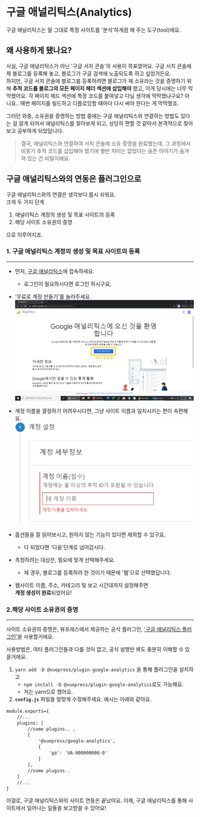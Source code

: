 # 구글 애널리틱스(Analytics)
구글 애널리틱스는 말 그대로 특정 사이트를 '분석'하게끔 해 주는 도구(tool)에요. 

## 왜 사용하게 됐나요?
사실, 구글 애널리틱스가 아닌 '구글 서치 콘솔'의 사용이 목표였어요. 구글 서치 콘솔에 제 블로그를 등록해 놓고, 블로그가 구글 검색에 노출되도록 하고 싶었거든요.  
하지만, 구글 서치 콘솔에 블로그를 등록하려면 블로그가 제 소유라는 것을 증명하기 위해 **추적 코드를 블로그의 모든 페이지 헤더 섹션에 삽입해야** 했고, 이게 당시에는 너무 막막했어요. 각 페이지 헤드 섹션에 특정 코드를 붙여넣고 다닐 생각에 막막했냐구요? 아니요.. 매번 페이지를 빌드하고 디플로잉할 때마다 다시 써야 한다는 게 막막했죠.  

그러던 와중, 소유권을 증명하는 방법 중에는 구글 애널리틱스와 연결하는 방법도 있다는 걸 알게 되어서 애널리틱스를 찾아보게 되고, 상당히 편할 것 같아서 본격적으로 찾아보고 공부하게 되었답니다. 
> 결국, 애널리틱스와 연결하여 서치 콘솔에 소유 증명을 완료했는데, 그 과정에서 비동기 추적 코드를 삽입해야 했기에 별반 차이는 없었다는 슬픈 이야기가 숨겨져 있는 건 비밀이에요.

## 구글 애널리틱스와의 연동은 플러그인으로
구글 애널리틱스와의 연결은 생각보다 몹시 쉬워요.  
크게 두 가지 단계

1. 애널리틱스 계정의 생성 및 목표 사이트의 등록
1. 해당 사이트 소유권의 증명

으로 이루어지죠.

### 1. 구글 애널리틱스 계정의 생성 및 목표 사이트의 등록
***
- 먼저, [구글 애널리틱스](https://analytics.google.com/)에 접속하세요.
    - 로그인이 필요하시다면 로그인 하시구요,
- '무료로 계정 만들기'를 눌러주세요.
![무료로 계정 만들기](./ga_001.png)  

- 계정 이름을 결정하기 어려우시다면, 그냥 사이트 이름과 일치시키는 편이 속편해요.
![계정 이름](./ga_002.png)

- 옵션들을 잘 읽어보시고, 원하지 않는 기능이 있다면 제외할 수 있구요,
    - 다 되었다면 '다음'단계로 넘어갑시다.
- 측정하려는 대상은, 필요에 맞게 선택해주세요.
    - 제 경우, 블로그를 등록하려 한 것이기 때문에 '웹'으로 선택했답니다.
- 웹사이트 이름, 주소, 카테고리 및 보고 시간대까지 설정해주면  
**계정 생성이 완료**되었어요!

### 2.해당 사이트 소유권의 증명
***
사이트 소유권의 증명은, 뷰프레스에서 제공하는 공식 플러그인, ['구글 애널리틱스 플러그인'](https://vuepress.vuejs.org/plugin/official/plugin-google-analytics.html)을 사용할거에요.

사용방법은, 여타 플러그인들과 다를 것이 없고, 공식 설명만 봐도 충분히 이해할 수 있을거에요.

1. `yarn add -D @vuepress/plugin-google-analytics` 을 통해 플러그인을 설치하고
    - `npm install -D @vuepress/plugin-google-analytics`로도 가능해요.
    - 저는 yarn으로 했어요.
2. **`config.js`** 파일을 알맞게 수정해주세요. 예시는 아래와 같아요.
```js{5-10}
module.exports={
    //...
    plugins: [
        //some plugins.. ,
        [
            '@vuepress/google-analytics',
            {
                'ga': 'UA-000000000-0'
            }
        ],
        //some plugins..
    ]
    //...
}
```
이걸로, 구글 애널리틱스와의 사이트 연동은 끝났어요. 이제, 구글 애널리틱스를 통해 사이트에서 일어나는 일들을 보고받을 수 있어요!